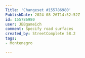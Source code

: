 ```yaml
---
Title: 'Changeset #155786980'
PublishDate: 2024-08-26T14:52:52Z
id: 155786980
user: JBBgameich
comment: Specify road surfaces
created_by: StreetComplete 58.2
tags:
- Montenegro

---
```

